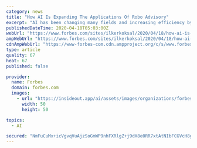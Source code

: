```yaml
---
category: news
title: "How AI Is Expanding The Applications Of Robo Advisory"
excerpt: "AI has been changing many fields and increasing efficiency by using improved datasets. One of those areas where AI has accelerated evolution is the robo-advisory."
publishedDateTime: 2020-04-18T05:03:00Z
webUrl: "https://www.forbes.com/sites/ilkerkoksal/2020/04/18/how-ai-is-expanding-the-applications-of-robo-advisory/"
ampWebUrl: "https://www.forbes.com/sites/ilkerkoksal/2020/04/18/how-ai-is-expanding-the-applications-of-robo-advisory/amp/"
cdnAmpWebUrl: "https://www-forbes-com.cdn.ampproject.org/c/s/www.forbes.com/sites/ilkerkoksal/2020/04/18/how-ai-is-expanding-the-applications-of-robo-advisory/amp/"
type: article
quality: 67
heat: 67
published: false

provider:
  name: Forbes
  domain: forbes.com
  images:
    - url: "https://insideout.app/ai/assets/images/organizations/forbes.com-50x50.jpg"
      width: 50
      height: 50

topics:
  - AI

secured: "NmFuCuMx+icVgvqVuAjzSoGmWP9nhFXRlgZ+j9dX8e0RR7xtAtNIbFCGVcH8gVHmBqqvWkY6DGdvr50ws69eQKAlnJx/cCD4KN1W2Rc39nmo9bprb/keADdmw+Xrenw2Bwdqb8uYWAa/eh6rAw055wu2MqyZthWeiLgipSb1wkSgj7GE6vLXp5BE3H/HfUCtPb7k1BZ0ZMqCLImdb/xAbVj78pJ03QdHJ5GD7OmqwyEyncg29SHeEzfxLPEPQjJsMDKzzJ0uPAZZXoFQgVmfEUjccrAEdX3sPDp1MGgzdEZcBhyEMHO/yia+p4LbwA2ZDw8a+R3pRXCaC3uesfKIZgvs1vRu7/oikn/iMDElf1LbZyai2/Lva3utTUI6UPFoRcS2lOwUeFxXNolMLAUVDIq60L/r+lbWU+jJOS6sPC9YE25CXHDt2tdGIqbdl6SAaRis4vKFcNSidghLCx/vG7Q5YCZq4hgJjTUWInUmzPo=;0S5B3r/CjJ9lH2pOxkwMUw=="
---
```


